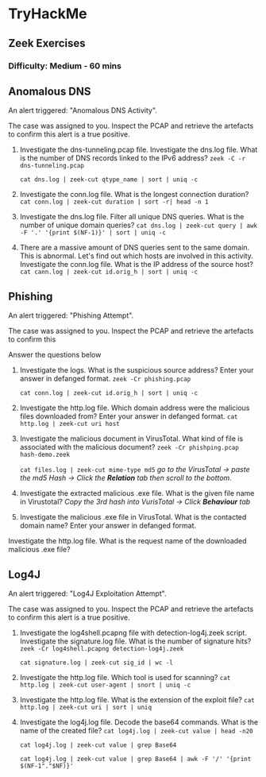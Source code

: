 # **TryHackMe**

## **Zeek Exercises**

### Difficulty: Medium - 60 mins

## **Anomalous DNS**
An alert triggered: "Anomalous DNS Activity".

The case was assigned to you. Inspect the PCAP and retrieve the artefacts to confirm this alert is a true positive. 

1. Investigate the dns-tunneling.pcap file. Investigate the dns.log file. What is the number of DNS records linked to the IPv6 address?
    `zeek -C -r dns-tunneling.pcap`

    `cat dns.log | zeek-cut qtype_name | sort | uniq -c`

2. Investigate the conn.log file. What is the longest connection duration?
    `cat conn.log | zeek-cut duration | sort -r| head -n 1`

3. Investigate the dns.log file. Filter all unique DNS queries. What is the number of unique domain queries?
    `cat dns.log | zeek-cut query | awk -F '.' '{print $(NF-1)}' | sort | uniq -c`

4. There are a massive amount of DNS queries sent to the same domain. This is abnormal. Let's find out which hosts are involved in this activity. Investigate the conn.log file. What is the IP address of the source host?
    `cat cann.log | zeek-cut id.orig_h | sort | uniq -c`

## **Phishing**
An alert triggered: "Phishing Attempt".

The case was assigned to you. Inspect the PCAP and retrieve the artefacts to confirm this 

Answer the questions below

1. Investigate the logs. What is the suspicious source address? Enter your answer in defanged format.
    `zeek -Cr phishing.pcap`

    `cat conn.log | zeek-cut id.orig_h | sort | uniq -c`

2. Investigate the http.log file. Which domain address were the malicious files downloaded from? Enter your answer in defanged format.
    `cat http.log | zeek-cut uri host`

3. Investigate the malicious document in VirusTotal. What kind of file is associated with the malicious document?
    `zeek -Cr phishping.pcap hash-demo.zeek`

    `cat files.log | zeek-cut mime-type md5` 
    *go to the VirusTotal -> paste the md5 Hash -> Click the **Relation** tab then scroll to the bottom.*

4. Investigate the extracted malicious .exe file. What is the given file name in Virustotal?
    *Copy the 3rd hash into VurisTotal -> Click **Behaviour** tab*

5. Investigate the malicious .exe file in VirusTotal. What is the contacted domain name? Enter your answer in defanged format.

Investigate the http.log file. What is the request name of the downloaded malicious .exe file?

## **Log4J**
An alert triggered: "Log4J Exploitation Attempt".

The case was assigned to you. Inspect the PCAP and retrieve the artefacts to confirm this alert is a true positive. 

1. Investigate the log4shell.pcapng file with detection-log4j.zeek script. Investigate the signature.log file. What is the number of signature hits?
    `zeek -Cr log4shell.pcapng detection-log4j.zeek`

    `cat signature.log | zeek-cut sig_id | wc -l`

2. Investigate the http.log file. Which tool is used for scanning?
    `cat http.log | zeek-cut user-agent | snort | uniq -c`

3. Investigate the http.log file. What is the extension of the exploit file?
    `cat http.log | zeek-cut uri | sort | uniq `

4. Investigate the log4j.log file. Decode the base64 commands. What is the name of the created file?
    `cat log4j.log | zeek-cut value | head -n20`

    `cat log4j.log | zeek-cut value | grep Base64`

    `cat log4j.log | zeek-cut value | grep Base64 | awk -F '/' '{print $(NF-1"."$NF)}'`